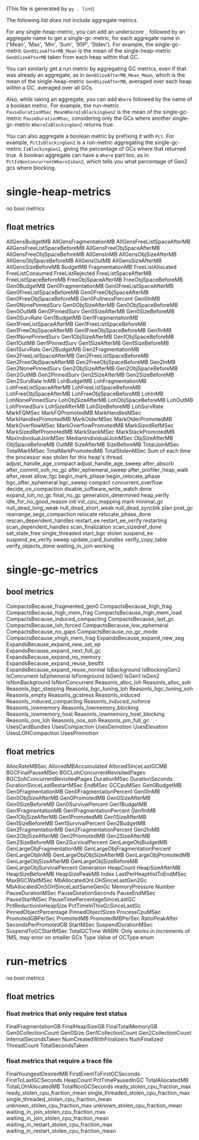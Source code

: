 (This file is generated by `py . lint`)

The following list does not include aggregate metrics.

For any single-heap-metric, you can add an underscore `_` followed by an aggregate name
to get a single-gc-metric, for each aggregate name in ('Mean', 'Max', 'Min', 'Sum', '95P', 'Stdev').
For example, the single-gc-metric `Gen0SizeAfterMB_Mean` is the mean of the single-heap-metric
`Gen0SizeAfterMB` taken from each heap within that GC.

You can similarly get a run metric by aggregating GC metrics, even if that was already an aggregate,
as in `Gen0SizeAfterMB_Mean_Mean`, which is the mean of the single-heap-metric `Gen0SizeAfterMB`,
averaged over each heap within a GC, averaged over all GCs.

Also, while taking an aggregate, you can add `Where` followed by the name of a boolean metric.
For example, the run-metric `PauseDurationMSec_MeanWhereIsBlockingGen2` is the mean of
the single-gc-metric `PauseDurationMSec`,
considering only the GCs where another single-gc-metric `WhereIsBlockingGen2` returns true.

You can also aggregate a boolean metric by prefixing it with `Pct`.
For example, `PctIsBlockingGen2` is a run-metric aggregating the single-gc-metric
`IsBlockingGen2`, giving the percentage of GCs where that returned true.
A boolean aggregate can have a `Where` part too, as in `PctIsNonConcurrentWhereIsGen2`,
which tells you what percentage of Gen2 gcs where blocking.


# single-heap-metrics

no bool metrics

## float metrics

AllGensBudgetMB
AllGensFragmentationMB
AllGensFreeListSpaceAfterMB
AllGensFreeListSpaceBeforeMB
AllGensFreeObjSpaceAfterMB
AllGensFreeObjSpaceBeforeMB
AllGensInMB
AllGensObjSizeAfterMB
AllGensObjSpaceBeforeMB
AllGensOutMB
AllGensSizeAfterMB
AllGensSizeBeforeMB
BudgetMB
FragmentationMB
FreeListAllocated
FreeListConsumed
FreeListRejected
FreeListSpaceAfterMB
FreeListSpaceBeforeMB
FreeObjSpaceAfterMB
FreeObjSpaceBeforeMB
Gen0BudgetMB
Gen0FragmentationMB
Gen0FreeListSpaceAfterMB
Gen0FreeListSpaceBeforeMB
Gen0FreeObjSpaceAfterMB
Gen0FreeObjSpaceBeforeMB
Gen0FullnessPercent
Gen0InMB
Gen0NonePinnedSurv
Gen0ObjSizeAfterMB
Gen0ObjSpaceBeforeMB
Gen0OutMB
Gen0PinnedSurv
Gen0SizeAfterMB
Gen0SizeBeforeMB
Gen0SurvRate
Gen1BudgetMB
Gen1FragmentationMB
Gen1FreeListSpaceAfterMB
Gen1FreeListSpaceBeforeMB
Gen1FreeObjSpaceAfterMB
Gen1FreeObjSpaceBeforeMB
Gen1InMB
Gen1NonePinnedSurv
Gen1ObjSizeAfterMB
Gen1ObjSpaceBeforeMB
Gen1OutMB
Gen1PinnedSurv
Gen1SizeAfterMB
Gen1SizeBeforeMB
Gen1SurvRate
Gen2BudgetMB
Gen2FragmentationMB
Gen2FreeListSpaceAfterMB
Gen2FreeListSpaceBeforeMB
Gen2FreeObjSpaceAfterMB
Gen2FreeObjSpaceBeforeMB
Gen2InMB
Gen2NonePinnedSurv
Gen2ObjSizeAfterMB
Gen2ObjSpaceBeforeMB
Gen2OutMB
Gen2PinnedSurv
Gen2SizeAfterMB
Gen2SizeBeforeMB
Gen2SurvRate
InMB
LohBudgetMB
LohFragmentationMB
LohFreeListSpaceAfterMB
LohFreeListSpaceBeforeMB
LohFreeObjSpaceAfterMB
LohFreeObjSpaceBeforeMB
LohInMB
LohNonePinnedSurv
LohObjSizeAfterMB
LohObjSpaceBeforeMB
LohOutMB
LohPinnedSurv
LohSizeAfterMB
LohSizeBeforeMB
LohSurvRate
MarkFQMSec
MarkFQPromotedMB
MarkHandlesMSec
MarkHandlesPromotedMB
MarkOlderMSec
MarkOlderPromotedMB
MarkOverflowMSec
MarkOverflowPromotedMB
MarkSizedRefMSec
MarkSizedRefPromotedMB
MarkStackMSec
MarkStackPromotedMB
MaxIndividualJoinMSec
MedianIndividualJoinMSec
ObjSizeAfterMB
ObjSpaceBeforeMB
OutMB
SizeAfterMB
SizeBeforeMB
TotalJoinMSec
TotalMarkMSec
TotalMarkPromotedMB
TotalStolenMSec
	Sum of each time the processor was stolen for this heap's thread.
adjust_handle_age_compact
adjust_handle_age_sweep
after_absorb
after_commit_soh_no_gc
after_ephemeral_sweep
after_profiler_heap_walk
after_reset
allow_fgc
begin_mark_phase
begin_relocate_phase
bgc_after_ephemeral
bgc_sweep
compact
concurrent_overflow
decide_on_compaction
disable_software_write_watch
done
expand_loh_no_gc
final_no_gc
generation_determined
heap_verify
idle_for_no_good_reason
init
init_cpu_mapping
mark
minimal_gc
null_dead_long_weak
null_dead_short_weak
null_dead_syncblk
plan
post_gc
rearrange_segs_compaction
relocate
relocate_phase_done
rescan_dependent_handles
restart_ee
restart_ee_verify
restarting
scan_dependent_handles
scan_finalization
scan_sizedref_done
set_state_free
single_threaded
start_bgc
stolen
suspend_ee
suspend_ee_verify
sweep
update_card_bundles
verify_copy_table
verify_objects_done
waiting_in_join
working


# single-gc-metrics

## bool metrics

CompactsBecause_fragmented_gen0
CompactsBecause_high_frag
CompactsBecause_high_mem_frag
CompactsBecause_high_mem_load
CompactsBecause_induced_compacting
CompactsBecause_last_gc
CompactsBecause_loh_forced
CompactsBecause_low_ephemeral
CompactsBecause_no_gaps
CompactsBecause_no_gc_mode
CompactsBecause_vhigh_mem_frag
ExpandsBecause_expand_new_seg
ExpandsBecause_expand_new_set_ep
ExpandsBecause_expand_next_full_gc
ExpandsBecause_expand_no_memory
ExpandsBecause_expand_reuse_bestfit
ExpandsBecause_expand_reuse_normal
IsBackground
IsBlockingGen2
IsConcurrent
IsEphemeral
IsForeground
IsGen0
IsGen1
IsGen2
IsNonBackground
IsNonConcurrent
ReasonIs_alloc_loh
ReasonIs_alloc_soh
ReasonIs_bgc_stepping
ReasonIs_bgc_tuning_loh
ReasonIs_bgc_tuning_soh
ReasonIs_empty
ReasonIs_gcstress
ReasonIs_induced
ReasonIs_induced_compacting
ReasonIs_induced_noforce
ReasonIs_lowmemory
ReasonIs_lowmemory_blocking
ReasonIs_lowmemory_host
ReasonIs_lowmemory_host_blocking
ReasonIs_oos_loh
ReasonIs_oos_soh
ReasonIs_pm_full_gc
UsesCardBundles
UsesCompaction
UsesDemotion
UsesElevation
UsesLOHCompaction
UsesPromotion

## float metrics

AllocRateMBSec
AllocedMBAccumulated
AllocedSinceLastGCMB
BGCFinalPauseMSec
BGCLohConcurrentRevisitedPages
BGCSohConcurrentRevisitedPages
DurationMSec
DurationSeconds
DurationSinceLastRestartMSec
EndMSec
GCCpuMSec
Gen0BudgetMB
Gen0FragmentationMB
Gen0FragmentationPercent
Gen0InMB
Gen0ObjSizeAfterMB
Gen0PromotedMB
Gen0SizeAfterMB
Gen0SizeBeforeMB
Gen0SurvivalPercent
Gen1BudgetMB
Gen1FragmentationMB
Gen1FragmentationPercent
Gen1InMB
Gen1ObjSizeAfterMB
Gen1PromotedMB
Gen1SizeAfterMB
Gen1SizeBeforeMB
Gen1SurvivalPercent
Gen2BudgetMB
Gen2FragmentationMB
Gen2FragmentationPercent
Gen2InMB
Gen2ObjSizeAfterMB
Gen2PromotedMB
Gen2SizeAfterMB
Gen2SizeBeforeMB
Gen2SurvivalPercent
GenLargeObjBudgetMB
GenLargeObjFragmentationMB
GenLargeObjFragmentationPercent
GenLargeObjInMB
GenLargeObjObjSizeAfterMB
GenLargeObjPromotedMB
GenLargeObjSizeAfterMB
GenLargeObjSizeBeforeMB
GenLargeObjSurvivalPercent
Generation
HeapCount
HeapSizeAfterMB
HeapSizeBeforeMB
HeapSizePeakMB
Index
LastPerHeapHistToEndMSec
MaxBGCWaitMSec
MbAllocatedOnLOHSinceLastGen2Gc
MbAllocatedOnSOHSinceLastSameGenGc
MemoryPressure
Number
PauseDurationMSec
PauseDurationSeconds
PauseEndMSec
PauseStartMSec
PauseTimePercentageSinceLastGC
PctReductionInHeapSize
PctTimeInThisGcSinceLastGc
PinnedObjectPercentage
PinnedObjectSizes
ProcessCpuMSec
PromotedGBPerSec
PromotedMB
PromotedMBPerSec
RatioPeakAfter
SecondsPerPromotedGB
StartMSec
SuspendDurationMSec
SuspendToGCStartMSec
TotalGCTime
	WARN: Only works in increments of 1MS, may error on smaller GCs
Type
	Value of GCType enum


# run-metrics

no bool metrics

## float metrics

### float metrics that only require test status

FinalFragmentationGB
FinalHeapSizeGB
FinalTotalMemoryGB
Gen0CollectionCount
Gen0Size
Gen1CollectionCount
Gen2CollectionCount
InternalSecondsTaken
NumCreatedWithFinalizers
NumFinalized
ThreadCount
TotalSecondsTaken

### float metrics that require a trace file

FinalYoungestDesiredMB
FirstEventToFirstGCSeconds
FirstToLastGCSeconds
HeapCount
PctTimePausedInGC
TotalAllocatedMB
TotalLOHAllocatedMB
TotalNonGCSeconds
ready_stolen_cpu_fraction_max
ready_stolen_cpu_fraction_mean
single_threaded_stolen_cpu_fraction_max
single_threaded_stolen_cpu_fraction_mean
unknown_stolen_cpu_fraction_max
unknown_stolen_cpu_fraction_mean
waiting_in_join_stolen_cpu_fraction_max
waiting_in_join_stolen_cpu_fraction_mean
waiting_in_restart_stolen_cpu_fraction_max
waiting_in_restart_stolen_cpu_fraction_mean
